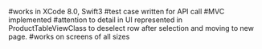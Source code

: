 #works in XCode 8.0, Swift3
#test case written for API call
#MVC implemented
#attention to detail in UI represented in ProductTableViewClass to deselect row after selection and moving to new page.
#works on screens of all sizes 

